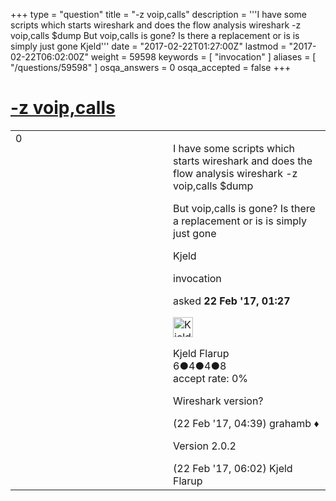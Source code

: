 +++
type = "question"
title = "-z voip,calls"
description = '''I have some scripts which starts wireshark and does the flow analysis wireshark -z voip,calls $dump But voip,calls is gone? Is there a replacement or is is simply just gone Kjeld'''
date = "2017-02-22T01:27:00Z"
lastmod = "2017-02-22T06:02:00Z"
weight = 59598
keywords = [ "invocation" ]
aliases = [ "/questions/59598" ]
osqa_answers = 0
osqa_accepted = false
+++

<div class="headNormal">

# [-z voip,calls](/questions/59598/-z-voipcalls)

</div>

<div id="main-body">

<div id="askform">

<table id="question-table" style="width:100%;"><colgroup><col style="width: 50%" /><col style="width: 50%" /></colgroup><tbody><tr class="odd"><td style="width: 30px; vertical-align: top"><div class="vote-buttons"><span id="post-59598-upvote" class="ajax-command post-vote up" rel="nofollow" title="I like this post (click again to cancel)"> </span><div id="post-59598-score" class="post-score" title="current number of votes">0</div><span id="post-59598-downvote" class="ajax-command post-vote down" rel="nofollow" title="I dont like this post (click again to cancel)"> </span> <span id="favorite-mark" class="ajax-command favorite-mark" rel="nofollow" title="mark/unmark this question as favorite (click again to cancel)"> </span><div id="favorite-count" class="favorite-count"></div></div></td><td><div id="item-right"><div class="question-body"><p>I have some scripts which starts wireshark and does the flow analysis wireshark -z voip,calls $dump</p><p>But voip,calls is gone? Is there a replacement or is is simply just gone</p><p>Kjeld</p></div><div id="question-tags" class="tags-container tags"><span class="post-tag tag-link-invocation" rel="tag" title="see questions tagged &#39;invocation&#39;">invocation</span></div><div id="question-controls" class="post-controls"></div><div class="post-update-info-container"><div class="post-update-info post-update-info-user"><p>asked <strong>22 Feb '17, 01:27</strong></p><img src="https://secure.gravatar.com/avatar/b0ac00407121781dba912c3cd3ede4c0?s=32&amp;d=identicon&amp;r=g" class="gravatar" width="32" height="32" alt="Kjeld%20Flarup&#39;s gravatar image" /><p><span>Kjeld Flarup</span><br />
<span class="score" title="6 reputation points">6</span><span title="4 badges"><span class="badge1">●</span><span class="badgecount">4</span></span><span title="4 badges"><span class="silver">●</span><span class="badgecount">4</span></span><span title="8 badges"><span class="bronze">●</span><span class="badgecount">8</span></span><br />
<span class="accept_rate" title="Rate of the user&#39;s accepted answers">accept rate:</span> <span title="Kjeld Flarup has no accepted answers">0%</span></p></div></div><div id="comments-container-59598" class="comments-container"><span id="59601"></span><div id="comment-59601" class="comment"><div id="post-59601-score" class="comment-score"></div><div class="comment-text"><p>Wireshark version?</p></div><div id="comment-59601-info" class="comment-info"><span class="comment-age">(22 Feb '17, 04:39)</span> <span class="comment-user userinfo">grahamb ♦</span></div></div><span id="59605"></span><div id="comment-59605" class="comment"><div id="post-59605-score" class="comment-score"></div><div class="comment-text"><p>Version 2.0.2</p></div><div id="comment-59605-info" class="comment-info"><span class="comment-age">(22 Feb '17, 06:02)</span> <span class="comment-user userinfo">Kjeld Flarup</span></div></div></div><div id="comment-tools-59598" class="comment-tools"></div><div class="clear"></div><div id="comment-59598-form-container" class="comment-form-container"></div><div class="clear"></div></div></td></tr></tbody></table>

</div>

</div>

